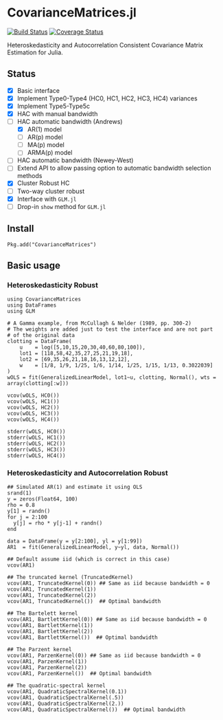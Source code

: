 # CovarianceMatrices.jl

[![Build Status](https://travis-ci.org/gragusa/CovarianceMatrices.jl.svg?branch=master)](https://travis-ci.org/gragusa/CovarianceMatrices.jl)
[![Coverage Status](https://img.shields.io/coveralls/gragusa/CovarianceMatrices.jl.svg)](https://coveralls.io/r/gragusa/CovarianceMatrices.jl?branch=master)

Heteroskedasticity and Autocorrelation Consistent Covariance Matrix Estimation for Julia.

## Status

- [x] Basic interface
- [x] Implement Type0-Type4 (HC0, HC1, HC2, HC3, HC4) variances
- [x] Implement Type5-Type5c
- [x] HAC with manual bandwidth
- [ ] HAC automatic bandwidth (Andrews)
  - [x] AR(1) model
  - [ ] AR(p) model
  - [ ] MA(p) model
  - [ ] ARMA(p) model
- [ ] HAC automatic bandwidth (Newey-West)
- [ ] Extend API to allow passing option to automatic bandwidth selection methods
- [x] Cluster Robust HC
- [ ] Two-way cluster robust
- [x] Interface with `GLM.jl`
- [ ] Drop-in `show` method for `GLM.jl`

## Install

```
Pkg.add("CovarianceMatrices")
```

## Basic usage

### Heteroskedasticity Robust

```
using CovarianceMatrices
using DataFrames
using GLM

# A Gamma example, from McCullagh & Nelder (1989, pp. 300-2)
# The weights are added just to test the interface and are not part
# of the original data
clotting = DataFrame(
    u    = log([5,10,15,20,30,40,60,80,100]),
    lot1 = [118,58,42,35,27,25,21,19,18],
    lot2 = [69,35,26,21,18,16,13,12,12],
    w    = [1/8, 1/9, 1/25, 1/6, 1/14, 1/25, 1/15, 1/13, 0.3022039]
)
wOLS = fit(GeneralizedLinearModel, lot1~u, clotting, Normal(), wts = array(clotting[:w]))

vcov(wOLS, HC0())
vcov(wOLS, HC1())
vcov(wOLS, HC2())
vcov(wOLS, HC3())
vcov(wOLS, HC4())

stderr(wOLS, HC0())
stderr(wOLS, HC1())
stderr(wOLS, HC2())
stderr(wOLS, HC3())
stderr(wOLS, HC4())

```

### Heteroskedasticity and Autocorrelation Robust

```
## Simulated AR(1) and estimate it using OLS
srand(1)
y = zeros(Float64, 100)
rho = 0.8
y[1] = randn()
for j = 2:100
  y[j] = rho * y[j-1] + randn()
end

data = DataFrame(y = y[2:100], yl = y[1:99])
AR1  = fit(GeneralizedLinearModel, y~yl, data, Normal())

## Default assume iid (which is correct in this case)
vcov(AR1)

## The truncated kernel (TruncatedKernel)
vcov(AR1, TruncatedKernel(0)) ## Same as iid because bandwidth = 0
vcov(AR1, TruncatedKernel(1))
vcov(AR1, TruncatedKernel(2))
vcov(AR1, TruncatedKernel())  ## Optimal bandwidth

## The Bartelett kernel
vcov(AR1, BartlettKernel(0)) ## Same as iid because bandwidth = 0
vcov(AR1, BartlettKernel(1))
vcov(AR1, BartlettKernel(2))
vcov(AR1, BartlettKernel())  ## Optimal bandwidth

## The Parzent kernel
vcov(AR1, ParzenKernel(0)) ## Same as iid because bandwidth = 0
vcov(AR1, ParzenKernel(1))
vcov(AR1, ParzenKernel(2))
vcov(AR1, ParzenKernel())  ## Optimal bandwidth

## The quadratic-spectral kernel
vcov(AR1, QuadraticSpectralKernel(0.1)) 
vcov(AR1, QuadraticSpectralKernel(.5))
vcov(AR1, QuadraticSpectralKernel(2.))
vcov(AR1, QuadraticSpectralKernel())  ## Optimal bandwidth

```
